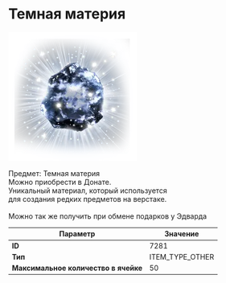 # Темная материя

![Item Image](../img/7281.webp?raw=true)

Предмет: Темная материя<br>Можно приобрести в Донате.<br>Уникальный материал, который используется<br>для создания редких предметов на верстаке.<br><br>Можно так же получить при обмене подарков у Эдварда


| Параметр | Значение |
|----------|----------|
| **ID** | 7281 |
| **Тип** | ITEM_TYPE_OTHER |
| **Максимальное количество в ячейке** | 50 |

